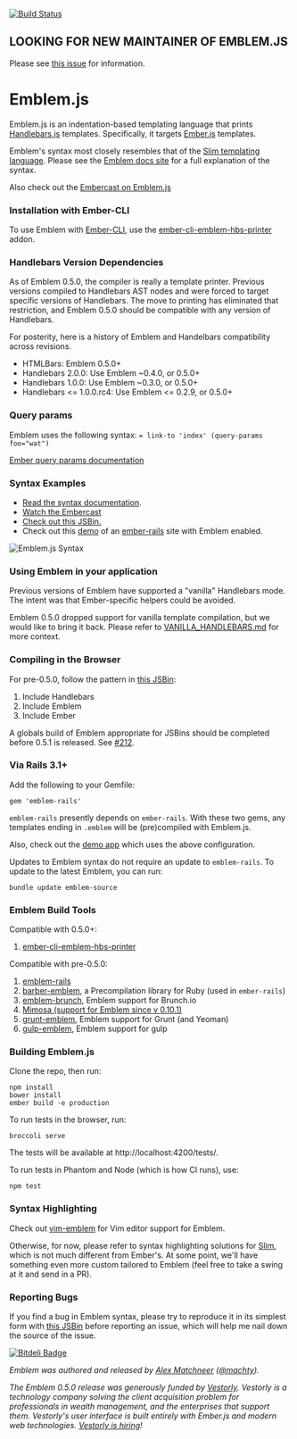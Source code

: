 [![Build Status](https://travis-ci.org/machty/emblem.js.svg?branch=master)](https://travis-ci.org/machty/emblem.js)

## LOOKING FOR NEW MAINTAINER OF EMBLEM.JS

Please see [this issue](https://github.com/machty/emblem.js/issues/189)
for information.

# Emblem.js

Emblem.js is an indentation-based templating language that prints
[Handlebars.js](http://handlebarsjs.com/)
templates. Specifically, it targets [Ember.js](http://emberjs.com/)
templates.

Emblem's syntax most closely resembles that of the
[Slim templating language](http://slim-lang.com/). Please see the
[Emblem docs site](http://www.emblemjs.com) for a full explanation
of the syntax.

Also check out the
[Embercast on Emblem.js](http://www.embercasts.com/episodes/2)

### Installation with Ember-CLI

To use Emblem with [Ember-CLI](http://ember-cli.com/), use the [ember-cli-emblem-hbs-printer](https://github.com/201-created/ember-cli-emblem-hbs-printer)
addon.

### Handlebars Version Dependencies

As of Emblem 0.5.0, the compiler is really a template printer. Previous
versions compiled to Handlebars AST nodes and were forced to target
specific versions of Handlebars. The move to printing has eliminated that
restriction, and Emblem 0.5.0 should be compatible with any version
of Handlebars.

For posterity, here is a history of Emblem and Handelbars compatibility
across revisions.

- HTMLBars: Emblem 0.5.0+
- Handlebars 2.0.0: Use Emblem ~0.4.0, or 0.5.0+
- Handlebars 1.0.0: Use Emblem ~0.3.0, or 0.5.0+
- Handlebars <= 1.0.0.rc4: Use Emblem <= 0.2.9, or 0.5.0+

### Query params

Emblem uses the following syntax:
`= link-to 'index' (query-params foo="wat")`

[Ember query params documentation](http://emberjs.com/guides/routing/query-params/)

### Syntax Examples

- [Read the syntax documentation](http://www.emblemjs.com/syntax).
- [Watch the Embercast](http://www.embercasts.com/episodes/2)
- [Check out this JSBin.](http://jsbin.com/ulegec/337/edit)
- Check out this [demo](http://emblem-test.herokuapp.com/) of
  an [ember-rails](https://github.com/machty/ember-rails) site
  with Emblem enabled.

![Emblem.js Syntax](https://s3.amazonaws.com/machty/emblem-sample.png)

### Using Emblem in your application

Previous versions of Emblem have supported a "vanilla" Handlebars
mode. The intent was that Ember-specific helpers could be avoided.

Emblem 0.5.0 dropped support for vanilla template compilation, but
we would like to bring it back. Please refer to
[VANILLA_HANDLEBARS.md](https://github.com/machty/emblem.js/blob/43f1557f034893ce1d77bceb79c8f1ffadae0f7d/VANILLA_HANDLEBARS.md)
for more context.

### Compiling in the Browser

For pre-0.5.0, follow the pattern in [this JSBin](http://jsbin.com/ulegec/337/edit):

1. Include Handlebars
2. Include Emblem
3. Include Ember

A globals build of Emblem appropriate for JSBins should be completed
before 0.5.1 is released. See [#212](https://github.com/machty/emblem.js/issues/212).

### Via Rails 3.1+

Add the following to your Gemfile:

```
gem 'emblem-rails'
```

`emblem-rails` presently depends on `ember-rails`. With these
two gems, any templates ending in `.emblem` will be (pre)compiled
with Emblem.js.

Also, check out the [demo app](https://github.com/machty/emblem-rails-demo)
which uses the above configuration.

Updates to Emblem syntax do not require an update to `emblem-rails`. To
update to the latest Emblem, you can run:

```
bundle update emblem-source
```

### Emblem Build Tools

Compatible with 0.5.0+:

1. [ember-cli-emblem-hbs-printer](https://github.com/201-created/ember-cli-emblem-hbs-printer)

Compatible with pre-0.5.0:

1. [emblem-rails](https://github.com/alexspeller/emblem-rails)
2. [barber-emblem](https://github.com/machty/barber-emblem), a
   Precompilation library for Ruby (used in `ember-rails`)
3. [emblem-brunch](https://github.com/machty/emblem-brunch), Emblem
   support for Brunch.io
4. [Mimosa (support for Emblem since v 0.10.1)](https://github.com/dbashford/mimosa)
5. [grunt-emblem](https://github.com/wordofchristian/grunt-emblem), Emblem support for Grunt (and Yeoman)
6. [gulp-emblem](https://github.com/Aulito/gulp-emblem), Emblem support for gulp

### Building Emblem.js

Clone the repo, then run:

```
npm install
bower install
ember build -e production
```

To run tests in the browser, run:

```
broccoli serve
```

The tests will be available at http://localhost:4200/tests/.

To run tests in Phantom and Node (which is how CI runs), use:

```
npm test
```

### Syntax Highlighting

Check out [vim-emblem](https://github.com/heartsentwined/vim-emblem)
for Vim editor support for Emblem.

Otherwise, for now, please refer to syntax highlighting solutions for
[Slim](http://slim-lang.com/), which is not much different
from Ember's. At some point, we'll have something even more
custom tailored to Emblem (feel free to take a swing at it
and send in a PR).

### Reporting Bugs

If you find a bug in Emblem syntax, please try to reproduce it in
its simplest form with
[this JSBin](http://jsbin.com/ucanam/4144/edit) before reporting an
issue, which will help me nail down the source of the issue.

[![Bitdeli Badge](https://d2weczhvl823v0.cloudfront.net/machty/emblem.js/trend.png)](https://bitdeli.com/free "Bitdeli Badge")

*Emblem was authored and released by [Alex Matchneer](http://github.com/machty/) ([@machty](https://twitter.com/machty)).*

*The Emblem 0.5.0 release was generously funded by [Vestorly](http://www.vestorly.com/).
Vestorly is a technology company solving the client acquisition problem for professionals
in wealth management, and the enterprises that support them. Vestorly's user interface
is built entirely with Ember.js and modern web technologies. [Vestorly is hiring](http://www.vestorly.com/careers/)!*
